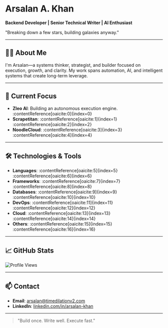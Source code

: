 # Arsalan A. Khan

**Backend Developer | Senior Technical Writer | AI Enthusiast**

"Breaking down a few stars, building galaxies anyway."

---

## 🧑‍💻 About Me

I'm Arsalan—a systems thinker, strategist, and builder focused on execution, growth, and clarity. My work spans automation, AI, and intelligent systems that create long-term leverage.

---

## 🚀 Current Focus

- **Zleo AI**: Building an autonomous execution engine.&#8203;:contentReference[oaicite:0]{index=0}
- **Scrapetitan**: :contentReference[oaicite:1]{index=1}&#8203;:contentReference[oaicite:2]{index=2}
- **NoodleCloud**: :contentReference[oaicite:3]{index=3}&#8203;:contentReference[oaicite:4]{index=4}

---

## 🛠️ Technologies & Tools

- **Languages**: :contentReference[oaicite:5]{index=5}&#8203;:contentReference[oaicite:6]{index=6}
- **Frameworks**: :contentReference[oaicite:7]{index=7}&#8203;:contentReference[oaicite:8]{index=8}
- **Databases**: :contentReference[oaicite:9]{index=9}&#8203;:contentReference[oaicite:10]{index=10}
- **DevOps**: :contentReference[oaicite:11]{index=11}&#8203;:contentReference[oaicite:12]{index=12}
- **Cloud**: :contentReference[oaicite:13]{index=13}&#8203;:contentReference[oaicite:14]{index=14}
- **Others**: :contentReference[oaicite:15]{index=15}&#8203;:contentReference[oaicite:16]{index=16}

---

## 📈 GitHub Stats

![Profile Views](https://komarev.com/ghpvc/?username=timedilationv2&color=blue)

---

## 📫 Contact

- **Email**: arsalan@timedilationv2.com
- **LinkedIn**: [linkedin.com/in/arsalan-khan](https://www.linkedin.com/in/arsalan-khan)

---

> "Build once. Write well. Execute fast."
